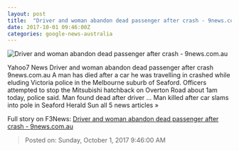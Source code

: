 ```yaml
---
layout: post
title:  "Driver and woman abandon dead passenger after crash - 9news.com.au"
date: 2017-10-01 09:46:00Z
categories: google-news-australia
---
```


![Driver and woman abandon dead passenger after crash - 9news.com.au](https://cf-images.ap-southeast-2.prod.boltdns.net/v1/static/664969388001/65befa22-30a9-4676-b373-57e995fc76db/f3354a84-f297-4552-af26-4003875df0f5/640x360/match/image.jpg)

Yahoo7 News Driver and woman abandon dead passenger after crash 9news.com.au A man has died after a car he was travelling in crashed while eluding Victoria police in the Melbourne suburb of Seaford. Officers attempted to stop the Mitsubishi hatchback on Overton Road about 1am today, police said. Man found dead after driver ... Man killed after car slams into pole in Seaford Herald Sun all 5 news articles »


Full story on F3News: [Driver and woman abandon dead passenger after crash - 9news.com.au](http://www.f3nws.com/n/sbAUm)

> Posted on: Sunday, October 1, 2017 9:46:00 AM
